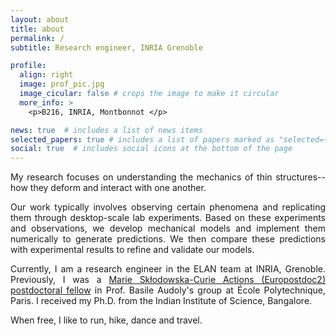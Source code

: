```yaml
---
layout: about
title: about
permalink: /
subtitle: Research engineer, INRIA Grenoble

profile:
  align: right
  image: prof_pic.jpg
  image_cicular: false # crops the image to make it circular
  more_info: >
    <p>B216, INRIA, Montbonnot </p>

news: true  # includes a list of news items
selected_papers: true # includes a list of papers marked as "selected={true}"
social: true  # includes social icons at the bottom of the page
---
```

<p style='text-align: justify;'> My research focuses on understanding the mechanics of thin structures--how they deform and interact with one another.</p>

<p style='text-align: justify;'> Our work typically involves observing certain phenomena and replicating them through desktop-scale lab experiments. Based on these experiments and observations, we develop mechanical models and implement them numerically to generate predictions. We then compare these predictions with experimental results to refine and validate our models.</p>

<p style='text-align: justify;'> Currently, I am a research engineer in the ELAN team at INRIA, Grenoble. Previously, I was a <a href='https://postdoc2.eurotech-universities.eu/projects/arun-kumar/'>Marie Skłodowska-Curie Actions (Europostdoc2) postdoctoral fellow</a> in Prof. Basile Audoly's group at École Polytechnique, Paris. I received my Ph.D. from the Indian Institute of Science, Bangalore. </p>

<p style='text-align: justify;'> When free, I like to run, hike, dance and travel.</p>

